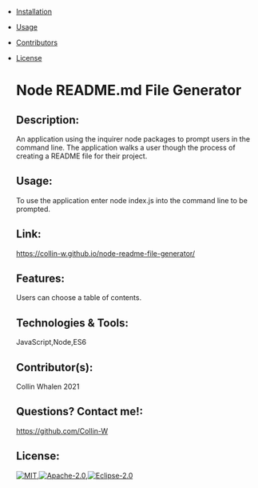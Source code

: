 * [Installation](#installation)
* [Usage](#usage)
* [Contributors](#contributors)
* [License](#license)
  

  # Node README.md File Generator

  ## Description: 
    An application using the inquirer node packages to prompt users in the command line. The application walks a user though the process of creating a README file for their project.

  ## Usage:
    To use the application enter node index.js into the command line to be prompted.

  ## Link: 
    https://collin-w.github.io/node-readme-file-generator/

  ## Features:
    Users can choose a table of contents.

  ## Technologies & Tools:
    JavaScript,Node,ES6
    
  ## Contributor(s):
    Collin Whalen 2021 

  ## Questions? Contact me!:
  https://github.com/Collin-W

  ## License:
    [![MIT](https://img.shields.io/badge/MIT-License-green.svg)](https://opensource.org/licenses/MIT),[![Apache-2.0](https://img.shields.io/badge/Apache-License-blue.svg)](https://opensource.org/licenses/Apache-2.0),[![Eclipse-2.0](https://img.shields.io/badge/Eclipse-License-black.svg)](https://opensource.org/licenses/EPL-2.0)

